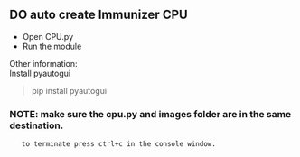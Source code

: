 ## DO auto create Immunizer CPU

- Open CPU.py
- Run the module

Other information:  
  Install pyautogui
  > pip install pyautogui  

### NOTE: make sure the cpu.py and images folder are in the same destination.  
       to terminate press ctrl+c in the console window.
